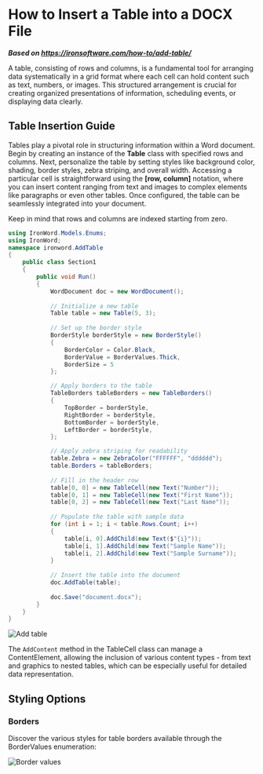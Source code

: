 # How to Insert a Table into a DOCX File

***Based on <https://ironsoftware.com/how-to/add-table/>***


A table, consisting of rows and columns, is a fundamental tool for arranging data systematically in a grid format where each cell can hold content such as text, numbers, or images. This structured arrangement is crucial for creating organized presentations of information, scheduling events, or displaying data clearly.

## Table Insertion Guide

Tables play a pivotal role in structuring information within a Word document. Begin by creating an instance of the **Table** class with specified rows and columns. Next, personalize the table by setting styles like background color, shading, border styles, zebra striping, and overall width. Accessing a particular cell is straightforward using the **[row, column]** notation, where you can insert content ranging from text and images to complex elements like paragraphs or even other tables. Once configured, the table can be seamlessly integrated into your document.

Keep in mind that rows and columns are indexed starting from zero.

```cs
using IronWord.Models.Enums;
using IronWord;
namespace ironword.AddTable
{
    public class Section1
    {
        public void Run()
        {
            WordDocument doc = new WordDocument();
            
            // Initialize a new table
            Table table = new Table(5, 3);
            
            // Set up the border style
            BorderStyle borderStyle = new BorderStyle()
            {
                BorderColor = Color.Black,
                BorderValue = BorderValues.Thick,
                BorderSize = 5
            };

            // Apply borders to the table
            TableBorders tableBorders = new TableBorders()
            {
                TopBorder = borderStyle,
                RightBorder = borderStyle,
                BottomBorder = borderStyle,
                LeftBorder = borderStyle,
            };

            // Apply zebra striping for readability
            table.Zebra = new ZebraColor("FFFFFF", "dddddd");
            table.Borders = tableBorders;
            
            // Fill in the header row
            table[0, 0] = new TableCell(new Text("Number"));
            table[0, 1] = new TableCell(new Text("First Name"));
            table[0, 2] = new TableCell(new Text("Last Name"));
            
            // Populate the table with sample data
            for (int i = 1; i < table.Rows.Count; i++)
            {
                table[i, 0].AddChild(new Text($"{i}"));
                table[i, 1].AddChild(new Text("Sample Name"));
                table[i, 2].AddChild(new Text("Sample Surname"));
            }
            
            // Insert the table into the document
            doc.AddTable(table);
            
            doc.Save("document.docx");
        }
    }
}
```

<div class="content-img-align-center">
    <div class="center-image-wrapper">
         <img src="https://ironsoftware.com/static-assets/word/how-to/add-table/add-table.webp" alt="Add table" class="img-responsive add-shadow">
    </div>
</div>

The `AddContent` method in the TableCell class can manage a ContentElement, allowing the inclusion of various content types - from text and graphics to nested tables, which can be especially useful for detailed data representation.

## Styling Options

### Borders

Discover the various styles for table borders available through the BorderValues enumeration:

<div class="content-img-align-center">
    <div class="center-image-wrapper">
         <img src="https://ironsoftware.com/static-assets/word/how-to/add-table/border-value.webp" alt="Border values" class="img-responsive add-shadow">
    </div>
</div>